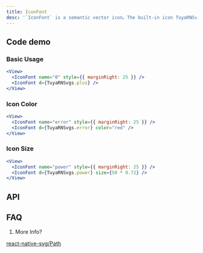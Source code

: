```yaml
---
title: IconFont
desc: '`IconFont` is a semantic vector icon。The built-in icon TuyaRNSvgs comes from `tuya-panel-kit/src/components/iconfont/svg/defaultSvg`。'
---
```


## Code demo

### Basic Usage

```jsx
<View>
  <IconFont name="0" style={{ marginRight: 25 }} />
  <IconFont d={TuyaRNSvgs.plus} />
</View>
```

### Icon Color

```jsx
<View>
  <IconFont name="error" style={{ marginRight: 25 }} />
  <IconFont d={TuyaRNSvgs.error} color="red" />
</View>
```

### Icon Size

```jsx
<View>
  <IconFont name="power" style={{ marginRight: 25 }} />
  <IconFont d={TuyaRNSvgs.power} size={50 * 0.72} />
</View>
```

## API

<API name="IconFontProps"></API>

## FAQ

1. More Info?

[react-native-svg/Path](https://github.com/react-native-community/react-native-svg#path)
